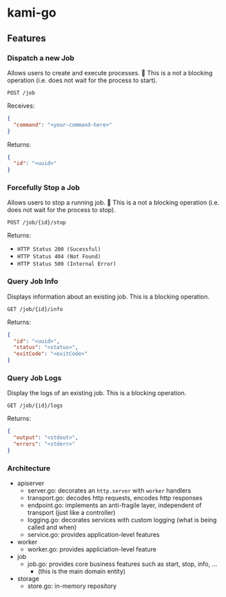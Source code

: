 # kami-go

## Features
### Dispatch a new Job
Allows users to create and execute processes.
:memo: This is a not a blocking operation (i.e. does not wait for the process to start).

```
POST /job
```

Receives:
```json
{
  "command": "<your-command-here>"
}
```

Returns:
```json
{
  "id": "<uuid>"
}
```

### Forcefully Stop a Job
Allows users to stop a running job.
:memo: This is a not a blocking operation (i.e. does not wait for the process to stop).

```
POST /job/{id}/stop
```

Returns:
- `HTTP Status 200 (Sucessful)`
- `HTTP Status 404 (Not Found)`
- `HTTP Status 500 (Internal Error)`

### Query Job Info
Displays information about an existing job.
This is a blocking operation.

```
GET /job/{id}/info
```

Returns:
```json
{
  "id": "<uuid>",
  "status": "<status>",
  "exitCode": "<exitCode>"
}
```

### Query Job Logs
Display the logs of an existing job.
This is a blocking operation.

```
GET /job/{id}/logs
```

Returns:
```json
{
  "output": "<stdout>",
  "errors": "<stderr>"
}
```


### Architecture

- apiserver
  - server.go: decorates an `http.server` with `worker` handlers
  - transport.go: decodes http requests, encodes http responses
  - endpoint.go: implements an anti-fragile layer, independent of transport (just like a controller)
  - logging.go: decorates services with custom logging (what is being called and when)
  - service.go: provides application-level features 
- worker
  - worker.go: provides appliciation-level feature
- job
  - job.go: provides core business features such as start, stop, info, ...
    - (this is the main domain entity)
- storage
  - store.go: in-memory repository
